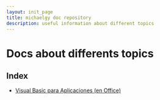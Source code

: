 ```yaml
---
layout: init_page
title: michaelgy doc repository
description: useful information about different topics
---
```

# Docs about differents topics

## Index

+ [Visual Basic para Aplicaciones (en Office)](./docs/VBA/index.md)
